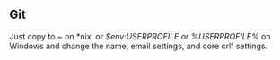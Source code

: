 ## Git

Just copy to *~* on \*nix, or *$env:USERPROFILE or %USERPROFILE%* on Windows and change the name, email settings, and core crlf settings.
